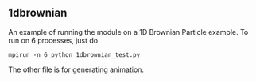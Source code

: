 ## 1dbrownian

An example of running the module on a 1D Brownian Particle example. To run on 6 processes, just do

```console
mpirun -n 6 python 1dbrownian_test.py
```

The other file is for generating animation.
